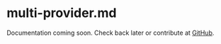 # multi-provider.md

Documentation coming soon. Check back later or contribute at [GitHub](https://github.com/arcaelas/agent).
